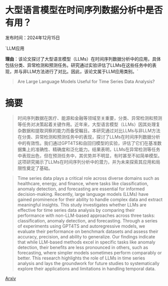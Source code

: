 # 大型语言模型在时间序列数据分析中是否有用？

发布时间：2024年12月15日

`LLM应用

**理由**：该论文探讨了大型语言模型（LLMs）在时间序列数据分析中的应用，具体包括分类、异常检测和预测任务。研究通过实验评估了LLMs在这些任务中的表现，并与非LLM方法进行了对比。因此，该论文属于LLM应用类别。`

> Are Large Language Models Useful for Time Series Data Analysis?

# 摘要

> 时间序列数据在医疗、能源和金融等领域至关重要，分类、异常检测和预测等任务对决策起着关键作用。近年来，大型语言模型（LLMs）因其处理复杂数据和提取洞察的能力而备受瞩目。本研究通过对比LLMs与非LLM方法在分类、异常检测和预测任务中的表现，探讨了LLMs在时间序列数据分析中的有效性。我们通过GPT4TS和自回归模型的实验，评估了它们在基准数据集上的准确性、精确度和泛化能力。结果表明，LLMs在异常检测等任务中表现出色，但在预测任务中，其优势并不明显，有时甚至不如简单模型。这项研究揭示了LLMs在时间序列分析中的潜力，并为未来探索其应用和局限性奠定了基础。

> Time series data plays a critical role across diverse domains such as healthcare, energy, and finance, where tasks like classification, anomaly detection, and forecasting are essential for informed decision-making. Recently, large language models (LLMs) have gained prominence for their ability to handle complex data and extract meaningful insights. This study investigates whether LLMs are effective for time series data analysis by comparing their performance with non-LLM-based approaches across three tasks: classification, anomaly detection, and forecasting.
  Through a series of experiments using GPT4TS and autoregressive models, we evaluate their performance on benchmark datasets and assess their accuracy, precision, and ability to generalize. Our findings indicate that while LLM-based methods excel in specific tasks like anomaly detection, their benefits are less pronounced in others, such as forecasting, where simpler models sometimes perform comparably or better. This research highlights the role of LLMs in time series analysis and lays the groundwork for future studies to systematically explore their applications and limitations in handling temporal data.

[Arxiv](https://arxiv.org/abs/2412.12219)